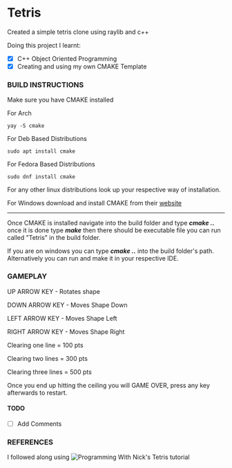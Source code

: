 # Tetris
Created a simple tetris clone using raylib and c++

Doing this project I learnt:
- [x] C++ Object Oriented Programming
- [x] Creating and using my own CMAKE Template

### BUILD INSTRUCTIONS
Make sure you have CMAKE installed

For Arch
```
yay -S cmake
```

For Deb Based Distributions
```
sudo apt install cmake
```

For Fedora Based Distributions
```
sudo dnf install cmake 
```

For any other linux distributions look up your respective way of installation. 

For Windows download and install CMAKE from their [website](https://cmake.org/download/)
- - - 
Once CMAKE is installed navigate into the build folder and type ***cmake ..*** once it is done type ***make*** 
then there should be executable file you can run called "Tetris" in the build folder.

If you are on windows you can type ***cmake ..*** into the build folder's path.
Alternatively you can run and make it in your respective IDE.


### GAMEPLAY
UP ARROW KEY - Rotates shape

DOWN ARROW KEY - Moves Shape Down

LEFT ARROW KEY - Moves Shape Left

RIGHT ARROW KEY - Moves Shape Right


Clearing one line = 100 pts 

Clearing two lines = 300 pts

Clearing three lines = 500 pts 

Once you end up hitting the ceiling you will GAME OVER, press any key afterwards to restart.


#### TODO
- [ ] Add Comments

### REFERENCES
I followed along using ![Programming With Nick's](https://www.youtube.com/watch?v=wVYKG_ch4yM&t=1721s) Tetris tutorial

